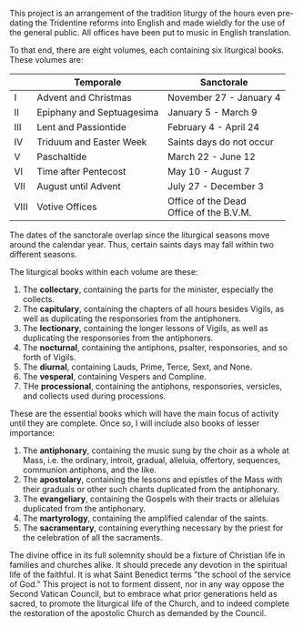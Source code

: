 This project is an arrangement of the tradition liturgy of the hours even pre-dating the Tridentine reforms into English and made wieldly for the use of the general public. All offices have been put to music in English translation.

To that end, there are eight volumes, each containing six liturgical books. These volumes are:

|      | Temporale                 | Sanctorale                                 |
|------|---------------------------|--------------------------------------------|
| I    | Advent and Christmas      | November 27 - January 4                    |
| II   | Epiphany and Septuagesima | January 5 - March 9                        |
| III  | Lent and Passiontide      | February 4 - April 24                      |
| IV   | Triduum and Easter Week   | Saints days do not occur                   |
| V    | Paschaltide               | March 22 - June 12                         |
| VI   | Time after Pentecost      | May 10 - August 7                          |
| VII  | August until Advent       | July 27 - December 3                       |
| VIII | Votive Offices            | Office of the Dead<br>Office of the B.V.M. |

The dates of the sanctorale overlap since the liturgical seasons move around the calendar year. Thus, certain saints days may fall within two different seasons.

The liturgical books within each volume are these:

1. The **collectary**, containing the parts for the minister, especially the collects.
2. The **capitulary**, containing the chapters of all hours besides Vigils, as well as duplicating the responsories from the antiphoners.
3. The **lectionary**, containing the longer lessons of Vigils, as well as duplicating the responsories from the antiphoners.
4. The **nocturnal**, containing the antiphons, psalter, responsories, and so forth of Vigils.
5. The **diurnal**, containing Lauds, Prime, Terce, Sext, and None.
6. The **vesperal**, containing Vespers and Compline.
7. THe **processional**, containing the antiphons, responsories, versicles, and collects used during processions.

These are the essential books which will have the main focus of activity until they are complete. Once so, I will include also books of lesser importance:

1. The **antiphonary**, containing the music sung by the choir as a whole at Mass, i.e. the ordinary, introit, gradual, alleluia, offertory, sequences, communion antiphons, and the like.
2. The **apostolary**, containing the lessons and epistles of the Mass with their graduals or other such chants duplicated from the antiphonary.
3. The **evangeliary**, containing the Gospels with their tracts or alleluias duplicated from the antiphonary.
4. The **martyrology**, containing the amplified calendar of the saints.
5. The **sacramentary**, containing everything necessary by the priest for the celebration of all the sacraments.

The divine office in its full solemnity should be a fixture of Christian life in families and churches alike. It should precede any devotion in the spiritual life of the faithful. It is what Saint Benedict terms "the school of the service of God." This project is not to forment dissent, nor in any way oppose the Second Vatican Council, but to embrace what prior generations held as sacred, to promote the liturgical life of the Church, and to indeed complete the restoration of the apostolic Church as demanded by the Council.
